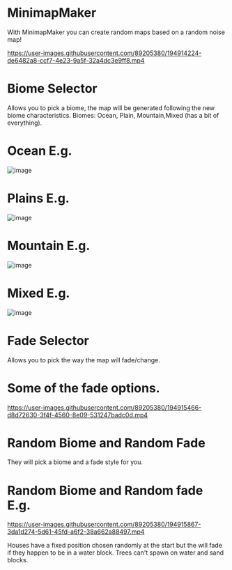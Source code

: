 # MinimapMaker
With MinimapMaker you can create random maps based on a random noise map!


https://user-images.githubusercontent.com/89205380/194914224-de6482a8-ccf7-4e23-9a5f-32a4dc3e9ff8.mp4

# Biome Selector 
Allows you to pick a biome, the map will be generated following the new biome characteristics.
Biomes: Ocean, Plain, Mountain,Mixed (has a bit of everything).

# Ocean E.g.
![image](https://user-images.githubusercontent.com/89205380/194914904-b6fa3123-e447-4e3b-a08b-ba1ac0d7ab90.png)

# Plains E.g.
![image](https://user-images.githubusercontent.com/89205380/194915056-b60eaad6-dbeb-4943-b267-19664b7d6d98.png)

# Mountain E.g.
![image](https://user-images.githubusercontent.com/89205380/194915115-471a1391-1693-40d4-88e1-e19102f2431e.png)

# Mixed E.g.
![image](https://user-images.githubusercontent.com/89205380/194914691-3d8d2b8e-6912-4134-bc3c-6e40cc44327e.png)

# Fade Selector 
Allows you to pick the way the map will fade/change.

# Some of the fade options.
https://user-images.githubusercontent.com/89205380/194915466-d8d72630-3f4f-4560-8e09-531247badc0d.mp4

# Random Biome and Random Fade 
They will pick a biome and a fade style for you.

# Random Biome and Random fade E.g.
https://user-images.githubusercontent.com/89205380/194915867-3da1d274-5d61-45fd-a6f2-38a662a88497.mp4


Houses have a fixed position chosen randomly at the start but the will fade if they happen to be in a water block.
Trees can't spawn on water and sand blocks.
